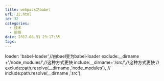 ```yaml
---
title: webpack之babel
url: 32.html
id: 32
categories:
  - 技术
  - 前端
date: 2017-08-31 23:17:35
tags:
---
```


loader: 'babel-loader',//由bael变为babel-loader exclude:\_\_dirname +'/node\_modules/',//这种方式更快 include:\_\_dirname+'/src/',//这种方式更快 // exclude:path.resolve(\_\_dirname ,'node\_modules'), // include:path.resolve(\_\_dirname ,'src'),